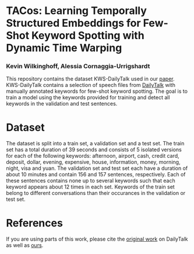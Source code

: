 # TACos: Learning Temporally Structured Embeddings for Few-Shot Keyword Spotting with Dynamic Time Warping

### Kevin Wilkinghoff, Alessia Cornaggia-Urrigshardt

This repository contains the dataset KWS-DailyTalk used in our [paper](https://arxiv.org/abs/2305.10816). KWS-DailyTalk contains a selection of speech files from [DailyTalk](https://github.com/keonlee9420/DailyTalk) with manually annotated keywords for few-shot keyword spotting. The goal is to train a model using the keywords provided for training and detect all keywords in the validation and test sentences.

# Dataset
The dataset is split into a train set, a validation set and a test set.
The train set has a total duration of 39 seconds and consists of 5 isolated versions for each of the following keywords: afternoon, airport, cash, credit card, deposit, dollar, evening, expensive, house, information, money, morning, night, visa and yuan.
The validation set and test set each have a duration of about 10 minutes and contain 156 and 157 sentences, respectively. Each of these sentences contains none up to several keywords such that each keyword appears about 12 times in each set. Keywords of the train set belong to different conversations than their occurances in the validation or test set.

# References
If you are using parts of this work, please cite the [original work](https://ieeexplore.ieee.org/document/10095751) on DailyTalk as well as [ours](https://arxiv.org/abs/2305.10816).
